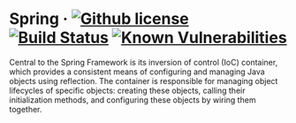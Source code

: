 # Spring &middot; [![Github license](https://img.shields.io/badge/license-Apache%202.0-violet.svg)](https://opensource.org/licenses/Apache-2.0) [![Build Status](https://travis-ci.org/Blahodatny/Spring.svg?branch=master)](https://travis-ci.org/Blahodatny/Spring) [![Known Vulnerabilities](https://snyk.io/test/github/Blahodatny/Spring/badge.svg?targetFile=server%2Fbuild.gradle)](https://snyk.io/test/github/Blahodatny/Spring?targetFile=server%2Fbuild.gradle)

Central to the Spring Framework is its inversion of control (IoC)
container, which provides a consistent means of configuring and managing
Java objects using reflection. The container is responsible for managing
object lifecycles of specific objects: creating these objects, calling
their initialization methods, and configuring these objects by wiring
them together. 